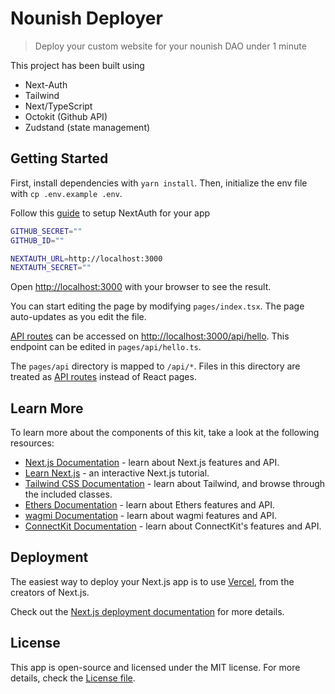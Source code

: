 # Nounish Deployer

> Deploy your custom website for your nounish DAO under 1 minute

This project has been built using

-   Next-Auth
-   Tailwind
-   Next/TypeScript
-   Octokit (Github API)
-   Zudstand (state management)

## Getting Started

First, install dependencies with `yarn install`. Then, initialize the env file with `cp .env.example .env`.

Follow this [guide](https://next-auth.js.org/providers/github) to setup NextAuth for your app

```bash
GITHUB_SECRET=""
GITHUB_ID=""

NEXTAUTH_URL=http://localhost:3000
NEXTAUTH_SECRET=""
```

Open [http://localhost:3000](http://localhost:3000) with your browser to see the result.

You can start editing the page by modifying `pages/index.tsx`. The page auto-updates as you edit the file.

[API routes](https://nextjs.org/docs/api-routes/introduction) can be accessed on [http://localhost:3000/api/hello](http://localhost:3000/api/hello). This endpoint can be edited in `pages/api/hello.ts`.

The `pages/api` directory is mapped to `/api/*`. Files in this directory are treated as [API routes](https://nextjs.org/docs/api-routes/introduction) instead of React pages.

## Learn More

To learn more about the components of this kit, take a look at the following resources:

-   [Next.js Documentation](https://nextjs.org/docs) - learn about Next.js features and API.
-   [Learn Next.js](https://nextjs.org/learn) - an interactive Next.js tutorial.
-   [Tailwind CSS Documentation](https://tailwindcss.com/docs/) - learn about Tailwind, and browse through the included classes.
-   [Ethers Documentation](https://docs.ethers.io/v5/) - learn about Ethers features and API.
-   [wagmi Documentation](https://wagmi.sh/) - learn about wagmi features and API.
-   [ConnectKit Documentation](https://docs.family.co/connectkit) - learn about ConnectKit's features and API.

## Deployment

The easiest way to deploy your Next.js app is to use [Vercel](https://vercel.com/new?utm_medium=m1guelpf-dapp-template&filter=next.js), from the creators of Next.js.

Check out the [Next.js deployment documentation](https://nextjs.org/docs/deployment) for more details.

## License

This app is open-source and licensed under the MIT license. For more details, check the [License file](LICENSE).
